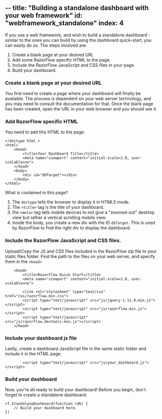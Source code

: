 --
title: "Building a standalone dashboard with your web framework"
id: "webframework_standalone"
index: 4
--


If you use a web framework, and wish to build a standalone dashboard - similar to the ones you can build by using the dashboard quick-start, you can easily do so. The steps involved are:

1. Create a blank page at your desired URL
2. Add some RazorFlow specific HTML to the page.
3. Include the RazorFlow JavaScript and CSS files in your page.
4. Build your dashboard.

### Create a blank page at your desired URL

You first need to create a page where your dashboard will finally be available. The process is dependent on your web server technology, and you may need to consult the documentation for that. Once the blank page has been created, open the URL in your web browser and you should see it.

### Add RazorFlow specific HTML

You need to add this HTML to the page:

~~~
<!doctype html >
<html>
    <head>
        <title>Your Dashboard Title</title>
        <meta name="viewport" content="initial-scale=1.0, user-scalable=no">
    </head>  
    <body>
        <div id="dbTarget"></div>
    </body>
</html>
~~~

What is contained in this page?

1. The `doctype` tells the browser to display it in HTML5 mode.
2. The `<title>` tag is the title of your dashboard.
3. the `<meta>` tag tells mobile devices to not give a "zoomed-out" desktop view but rather a vertical scrolling mobile view.
4. Inside the body, you create a new div with the ID `dbTarget`. This is used by RazorFlow to find the right div to display the dashboard.

### Include the RazorFlow JavaScript and CSS files.

Upload/Copy the JS and CSS files included in the RazorFlow zip file to your static files folder. Find the path to the files on your web server, and specify them in the `<head>`

~~~
    <head>
        <title>RazorFlow Quick Start</title>
        <meta name="viewport" content="initial-scale=1.0, user-scalable=no">

        <link rel="stylesheet" type="text/css" href="css/razorflow.min.css">
        <script type="text/javascript" src="js/jquery-1.11.0.min.js"></script>
        <script type="text/javascript" src="js/razorflow.min.js"></script>
        <script type="text/javascript" src="js/razorflow.devtools.min.js"></script>
    </head>  
~~~

### Include your dashboard js file

Lastly, create a dashboard JavaScript file in the same static folder and include it in the HTML page:

~~~
        <script type="text/javascript" src="js/your_dashboard.js"></script>
~~~

### Build your dashboard

Now, you're all ready to build your dashboard! Before you begin, don't forget to create a standalone dashboard:

~~~
rf.StandaloneDashboard(function (db) {
	// Build your dashboard here.
})
~~~

